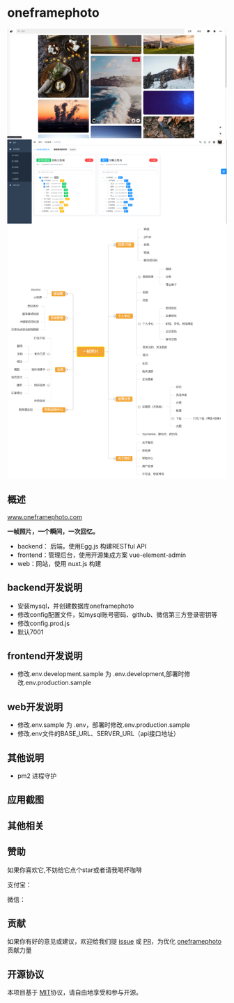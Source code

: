 # oneframephoto

<p align="center">
  
</p>
<p align="center">
  <img src="https://raw.githubusercontent.com/hilanmiao/oneframephoto/master/web.jpg">
  <img src="https://raw.githubusercontent.com/hilanmiao/oneframephoto/master/frontend.jpg">
  <img src="https://raw.githubusercontent.com/hilanmiao/oneframephoto/master/mindMap.jpg">
</p>


## 概述

www.oneframephoto.com

**一帧照片，一个瞬间，一次回忆。**

- backend： 后端，使用Egg.js 构建RESTful API 
- frontend：管理后台，使用开源集成方案 vue-element-admin
- web：网站，使用 nuxt.js 构建

## backend开发说明

- 安装mysql，并创建数据库oneframephoto
- 修改config配置文件，如mysql账号密码、github、微信第三方登录密钥等
- 修改config.prod.js
- 默认7001

## frontend开发说明

- 修改.env.development.sample 为 .env.development,部署时修改.env.production.sample

## web开发说明

- 修改.env.sample 为 .env，部署时修改.env.production.sample
- 修改.env文件的BASE_URL、SERVER_URL（api接口地址）

## 其他说明

- pm2 进程守护

## 应用截图



## 其他相关



## 赞助

如果你喜欢它,不妨给它点个star或者请我喝杯咖啡

支付宝：

 

微信：




## 贡献

如果你有好的意见或建议，欢迎给我们提 [issue] 或 [PR]，为优化 [oneframephoto] 贡献力量

[PR]: https://github.com/hilanmiao/oneframephoto/pulls

[issue]: https://github.com/hilanmiao/oneframephoto/issues

[oneframephoto]: https://github.com/hilanmiao/oneframephoto


## 开源协议

本项目基于 [MIT](http://opensource.org/licenses/MIT)协议，请自由地享受和参与开源。

